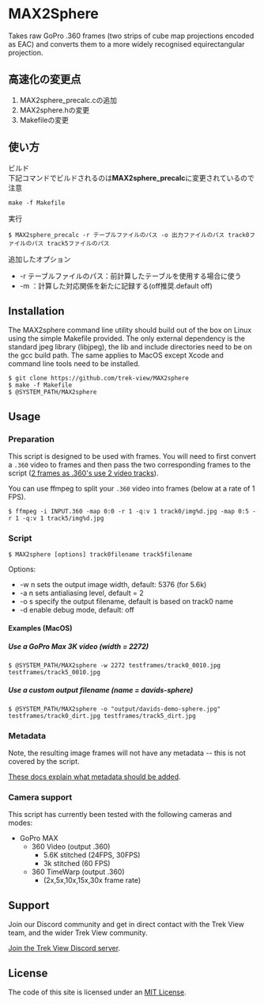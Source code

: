 # MAX2Sphere

Takes raw GoPro .360 frames (two strips of cube map projections encoded as EAC) and converts them to a more widely recognised equirectangular projection.
## 高速化の変更点
1. MAX2sphere_precalc.cの追加
2. MAX2sphere.hの変更
3. Makefileの変更
## 使い方
ビルド\
下記コマンドでビルドされるのは**MAX2sphere_precalc**に変更されているので注意
```
make -f Makefile
```
実行
```
$ MAX2sphere_precalc -r テーブルファイルのパス -o 出力ファイルのパス track0ファイルのパス track5ファイルのパス
```
追加したオプション
- -r テーブルファイルのパス：前計算したテーブルを使用する場合に使う
- -m ：計算した対応関係を新たに記録する(off推奨.default off)
## Installation

The MAX2sphere command line utility should build out of the box on Linux using the simple Makefile provided. The only external dependency is the standard jpeg library (libjpeg), the lib and include directories need to be on the gcc build path. The same applies to MacOS except Xcode and command line tools need to be installed.

```
$ git clone https://github.com/trek-view/MAX2sphere
$ make -f Makefile
$ @SYSTEM_PATH/MAX2sphere
```

## Usage

### Preparation

This script is designed to be used with frames. You will need to first convert a `.360` video to frames and then pass the two corresponding frames to the script ([2 frames as .360's use 2 video tracks](https://www.trekview.org/blog/2021/reverse-engineering-gopro-360-file-format-part-1/)).

You can use ffmpeg to split your `.360` video into frames (below at a rate of 1 FPS).

```
$ ffmpeg -i INPUT.360 -map 0:0 -r 1 -q:v 1 track0/img%d.jpg -map 0:5 -r 1 -q:v 1 track5/img%d.jpg
```

### Script

```
$ MAX2sphere [options] track0filename track5filename
```

Options:

* -w n sets the output image width, default: 5376 (for 5.6k)
* -a n sets antialiasing level, default = 2
* -o s specify the output filename, default is based on track0 name
* -d enable debug mode, default: off

#### Examples (MacOS)

##### Use a GoPro Max 3K video (width = 2272)

```
$ @SYSTEM_PATH/MAX2sphere -w 2272 testframes/track0_0010.jpg testframes/track5_0010.jpg
```

##### Use a custom output filename (name = davids-sphere)

```
$ @SYSTEM_PATH/MAX2sphere -o "output/davids-demo-sphere.jpg" testframes/track0_dirt.jpg testframes/track5_dirt.jpg
```

### Metadata

Note, the resulting image frames will not have any metadata -- this is not covered by the script.

[These docs explain what metadata should be added](https://guides.trekview.org/explorer/developer-docs/sequence-functions/process#videos-360s).

### Camera support

This script has currently been tested with the following cameras and modes:

* GoPro MAX
	* 360 Video (output .360)
		* 5.6K stitched (24FPS, 30FPS)
		* 3k stitched (60 FPS)
	* 360 TimeWarp (output .360)
		* (2x,5x,10x,15x,30x frame rate)

## Support

Join our Discord community and get in direct contact with the Trek View team, and the wider Trek View community.

[Join the Trek View Discord server](https://discord.gg/ZVk7h9hCfw).

## License

The code of this site is licensed under an [MIT License](/LICENSE).

